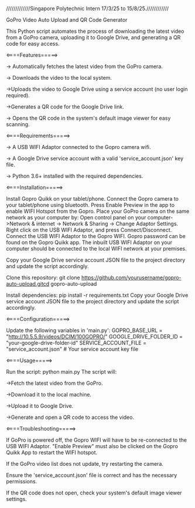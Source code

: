 /////////////Singapore Polytechnic Intern 17/3/25 to 15/8/25.////////////

GoPro Video Auto Upload and QR Code Generator

This Python script automates the process of downloading the latest video from a GoPro camera, uploading it to Google Drive, and generating a QR code for easy access.

<====Features=====>

-> Automatically fetches the latest video from the GoPro camera.

-> Downloads the video to the local system.

->Uploads the video to Google Drive using a service account (no user login required).

->Generates a QR code for the Google Drive link.

-> Opens the QR code in the system's default image viewer for easy scanning.

<====Requirements=====>

-> A USB WIFI Adaptor connected to the Gopro camera wifi.

-> A Google Drive service account with a valid 'service_account.json' key file.

-> Python 3.6+ installed with the required dependencies.

<====Installation=====>

Install Gopro Quikk on your tablet/phone. 
Connect the Gopro camera to your tablet/phone using bluetooth. 
Press Enable Preview in the app to enable WIFI Hotspot from the Gopro.
Place your GoPro camera on the same network as your computer by:
Open control panel on your computer->Network & internet -> Network & Sharing -> Change Adaptor Settings.
Right click on the USB WIFI Adaptor, and press Connect/Disconnect. 
Connect the USB WIFI Adaptor to the Gopro WIFI. Gopro password can be found on the Gopro Quikk app.
The inbuilt USB WIFI Adaptor on your computer should be connected to the local WIFI network at your premises.


Copy your Google Drive service account JSON file to the project directory and update the script accordingly.

Clone this repository:
git clone https://github.com/yourusername/gopro-auto-upload.gitcd gopro-auto-upload

Install dependencies:
pip install -r requirements.txt
Copy your Google Drive service account JSON file to the project directory and update the script accordingly.


<====Configuration=====>

Update the following variables in 'main.py':
GOPRO_BASE_URL = "http://10.5.5.9/videos/DCIM/100GOPRO/"
GOOGLE_DRIVE_FOLDER_ID = "your-google-drive-folder-id"
SERVICE_ACCOUNT_FILE = "service_account.json"  # Your service account key file

<====Usage=====>

Run the script:
python main.py
The script will:

->Fetch the latest video from the GoPro.

->Download it to the local machine.

->Upload it to Google Drive.

->Generate and open a QR code to access the video.

<====Troubleshooting=====>

If GoPro is powered off, the Gopro WIFI will have to be re-connected to the USB WIFI Adaptor. "Enable Preview" must also be clicked on the Gopro Quikk App to restart the WIFI hotspot.

If the GoPro video list does not update, try restarting the camera.

Ensure the 'service_account.json' file is correct and has the necessary permissions.

If the QR code does not open, check your system's default image viewer settings.
